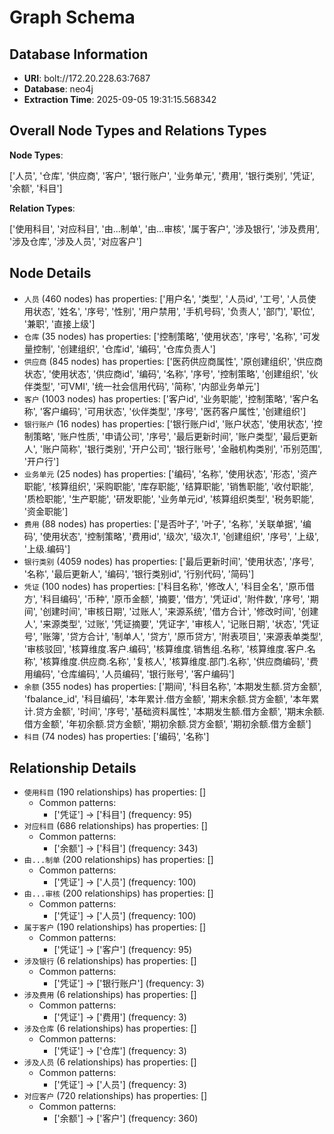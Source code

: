 # Graph Schema
## Database Information
- **URI**: bolt://172.20.228.63:7687
- **Database**: neo4j
- **Extraction Time**: 2025-09-05 19:31:15.568342

## Overall Node Types and Relations Types
**Node Types**:

['人员', '仓库', '供应商', '客户', '银行账户', '业务单元', '费用', '银行类别', '凭证', '余额', '科目']

**Relation Types**:

['使用科目', '对应科目', '由...制单', '由...审核', '属于客户', '涉及银行', '涉及费用', '涉及仓库', '涉及人员', '对应客户']

## Node Details
- `人员` (460 nodes) has properties: ['用户名', '类型', '人员id', '工号', '人员使用状态', '姓名', '序号', '性别', '用户禁用', '手机号码', '负责人', '部门', '职位', '兼职', '直接上级']
- `仓库` (35 nodes) has properties: ['控制策略', '使用状态', '序号', '名称', '可发量控制', '创建组织', '仓库id', '编码', '仓库负责人']
- `供应商` (845 nodes) has properties: ['医药供应商属性', '原创建组织', '供应商状态', '使用状态', '供应商id', '编码', '名称', '序号', '控制策略', '创建组织', '伙伴类型', '可VMI', '统一社会信用代码', '简称', '内部业务单元']
- `客户` (1003 nodes) has properties: ['客户id', '业务职能', '控制策略', '客户名称', '客户编码', '可用状态', '伙伴类型', '序号', '医药客户属性', '创建组织']
- `银行账户` (16 nodes) has properties: ['银行账户id', '账户状态', '使用状态', '控制策略', '账户性质', '申请公司', '序号', '最后更新时间', '账户类型', '最后更新人', '账户简称', '银行类别', '开户公司', '银行账号', '金融机构类别', '币别范围', '开户行']
- `业务单元` (25 nodes) has properties: ['编码', '名称', '使用状态', '形态', '资产职能', '核算组织', '采购职能', '库存职能', '结算职能', '销售职能', '收付职能', '质检职能', '生产职能', '研发职能', '业务单元id', '核算组织类型', '税务职能', '资金职能']
- `费用` (88 nodes) has properties: ['是否叶子', '叶子', '名称', '关联单据', '编码', '使用状态', '控制策略', '费用id', '级次', '级次.1', '创建组织', '序号', '上级', '上级.编码']
- `银行类别` (4059 nodes) has properties: ['最后更新时间', '使用状态', '序号', '名称', '最后更新人', '编码', '银行类别id', '行别代码', '简码']
- `凭证` (100 nodes) has properties: ['科目名称', '修改人', '科目全名', '原币借方', '科目编码', '币种', '原币金额', '摘要', '借方', '凭证id', '附件数', '序号', '期间', '创建时间', '审核日期', '过账人', '来源系统', '借方合计', '修改时间', '创建人', '来源类型', '过账', '凭证摘要', '凭证字', '审核人', '记账日期', '状态', '凭证号', '账簿', '贷方合计', '制单人', '贷方', '原币贷方', '附表项目', '来源表单类型', '审核驳回', '核算维度.客户.编码', '核算维度.销售组.名称', '核算维度.客户.名称', '核算维度.供应商.名称', '复核人', '核算维度.部门.名称', '供应商编码', '费用编码', '仓库编码', '人员编码', '银行账号', '客户编码']
- `余额` (355 nodes) has properties: ['期间', '科目名称', '本期发生额.贷方金额', 'fbalance_id', '科目编码', '本年累计.借方金额', '期末余额.贷方金额', '本年累计.贷方金额', '时间', '序号', '基础资料属性', '本期发生额.借方金额', '期末余额.借方金额', '年初余额.贷方金额', '期初余额.贷方金额', '期初余额.借方金额']
- `科目` (74 nodes) has properties: ['编码', '名称']

## Relationship Details
- `使用科目` (190 relationships) has properties: []
  - Common patterns:
    - ['凭证'] -> ['科目'] (frequency: 95)
- `对应科目` (686 relationships) has properties: []
  - Common patterns:
    - ['余额'] -> ['科目'] (frequency: 343)
- `由...制单` (200 relationships) has properties: []
  - Common patterns:
    - ['凭证'] -> ['人员'] (frequency: 100)
- `由...审核` (200 relationships) has properties: []
  - Common patterns:
    - ['凭证'] -> ['人员'] (frequency: 100)
- `属于客户` (190 relationships) has properties: []
  - Common patterns:
    - ['凭证'] -> ['客户'] (frequency: 95)
- `涉及银行` (6 relationships) has properties: []
  - Common patterns:
    - ['凭证'] -> ['银行账户'] (frequency: 3)
- `涉及费用` (6 relationships) has properties: []
  - Common patterns:
    - ['凭证'] -> ['费用'] (frequency: 3)
- `涉及仓库` (6 relationships) has properties: []
  - Common patterns:
    - ['凭证'] -> ['仓库'] (frequency: 3)
- `涉及人员` (6 relationships) has properties: []
  - Common patterns:
    - ['凭证'] -> ['人员'] (frequency: 3)
- `对应客户` (720 relationships) has properties: []
  - Common patterns:
    - ['余额'] -> ['客户'] (frequency: 360)
